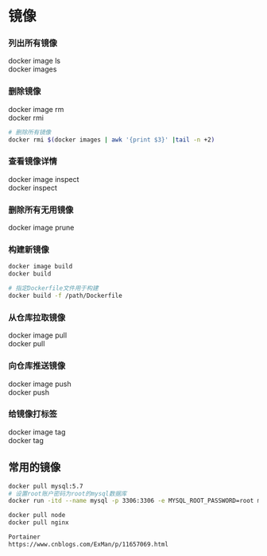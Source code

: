 # 镜像

### 列出所有镜像
docker image ls  
docker images

### 删除镜像
docker image rm  
docker rmi
```bash
# 删除所有镜像
docker rmi $(docker images | awk '{print $3}' |tail -n +2)
```

### 查看镜像详情
docker image inspect  
docker inspect

### 删除所有无用镜像
docker image prune  

### 构建新镜像
```sh
docker image build  
docker build

# 指定Dockerfile文件用于构建
docker build -f /path/Dockerfile
```

### 从仓库拉取镜像
docker image pull  
docker pull

### 向仓库推送镜像
docker image push  
docker push

### 给镜像打标签
docker image tag  
docker tag


## 常用的镜像
```sh
docker pull mysql:5.7
# 设置root账户密码为root的mysql数据库
docker run -itd --name mysql -p 3306:3306 -e MYSQL_ROOT_PASSWORD=root mysql:5.7
```
```sh
docker pull node
docker pull nginx
```
```sh
Portainer
https://www.cnblogs.com/ExMan/p/11657069.html
```